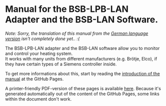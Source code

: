 # Manual for the BSB-LPB-LAN Adapter and the BSB-LAN Software.  

*Note: Sorry, the translation of this manual from the [German language version](https://1coderookie.github.io/BSB-LPB-LAN) isn't completely done yet.. :(*
   
The BSB-LPB-LAN adapter and the BSB-LAN software allow you to monitor and control your heating system.  
It works with many units from different manufacturers (e.g. Brötje, Elco), if they have certain types of a Siemens controller inside.  
   
To get more informations about this, start by reading the [introduction of the manual](https://1coderookie.github.io/BSB-LPB-LAN_EN) at the GitHub Pages.

A printer-friendly PDF-version of these pages is available [here](https://github.com/1coderookie/BSB-LPB-LAN_EN/raw/master/Manual_BSB-LPB-LAN-Adapter.pdf). Because it's generated automatically out of the content of the GitHub Pages, some links within the document don't work.

